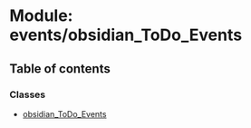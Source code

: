 # Module: events/obsidian\_ToDo\_Events

## Table of contents

### Classes

- [obsidian\_ToDo\_Events](../wiki/events.obsidian_ToDo_Events.obsidian_ToDo_Events)
